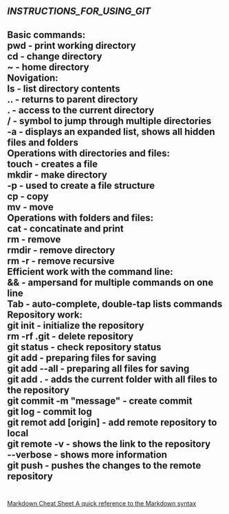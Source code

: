 **_INSTRUCTIONS_FOR_USING_GIT_**
---
Basic commands: 
<br/>
**pwd** - print working directory
<br/>
**cd** - change directory
<br/>
**~** - home directory
<br/>
Novigation:
<br/>
**ls** - list directory contents
<br/>
**..** - returns to parent directory
<br/>
**.** - access to the current directory
<br/>
**/** - symbol to jump through multiple directories
<br/>
**-a** - displays an expanded list, shows all hidden files and folders
<br/>
Operations with directories and files:
<br/>
**touch** - creates a file
<br/>
**mkdir** - make directory
<br/>
**-p** - used to create a file structure
<br/>
**cp** - copy
<br/>
**mv** - move
<br/>
Operations with folders and files:
<br/>
**cat** - concatinate and print
<br/>
**rm** - remove
<br/>
**rmdir** - remove directory
<br/>
**rm -r** - remove recursive
<br/>
Efficient work with the command line:
<br/>
**&&** - ampersand for multiple commands on one line
<br/>
**Tab** - auto-complete, double-tap lists commands
<br/>
Repository work:
<br/>
**git init** - initialize the repository
<br/>
**rm -rf .git** - delete repository
<br/>
**git status** - check repository status
<br/>
**git add** - preparing files for saving
<br/>
**git add --all** - preparing all files for saving
<br/>
**git add .** - adds the current folder with all files to the repository
<br/>
**git commit -m "message"** - create commit
<br/>
**git log** - commit log
<br/>
**git remot add [origin]** - add remote repository to local
<br/>
**git remote -v** - shows the link to the repository
<br/>
**--verbose** - shows more information
<br/>
**git push** - pushes the changes to the remote repository
<br/>
<br/>
---
[Markdown Cheat Sheet A quick reference to the Markdown syntax](https://www.markdownguide.org/cheat-sheet/ "Guide to Markdown!")
